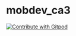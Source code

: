 # mobdev_ca3
<a href="https://gitpod.io/#https://github.com/Roberttamaia/mobdev_ca3.git">
  <img
    src="https://img.shields.io/badge/Contribute%20with-Gitpod-908a85?logo=gitpod"
    alt="Contribute with Gitpod"
  />
</a>
